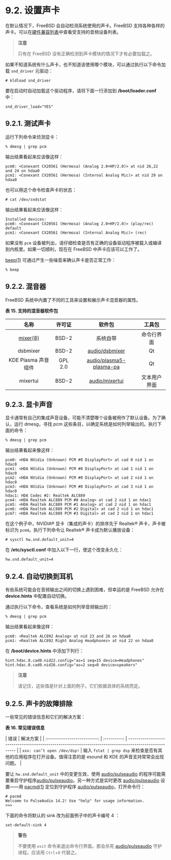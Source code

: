 # 9.2. 设置声卡

在默认情况下，FreeBSD 会自动检测系统使用的声卡。FreeBSD 支持各种各样的声卡。可以在[硬件兼容列表](https://www.freebsd.org/releases/12.0R/hardware/)中查看受支持的音频设备列表。

> **注意**
>
> 只有在 FreeBSD 没有正确检测到声卡模块的情况下才有必要加载之。

如果不知道系统有什么声卡，也不知道该使用哪个模块，可以通过执行以下命令加载 `snd_driver` 元驱动：

```
# kldload snd_driver
```

要在启动时自动加载这个驱动程序，请将下面一行添加到 **/boot/loader.conf** 中：

```
snd_driver_load="YES"
```

## 9.2.1. 测试声卡

运行下列命令来侦测显卡：

```
% dmesg | grep pcm
```

输出结果看起来应该像这样：

```
pcm0: <Conexant CX20561 (Hermosa) (Analog 2.0+HP/2.0)> at nid 26,22 and 24 on hdaa0
pcm1: <Conexant CX20561 (Hermosa) (Internal Analog Mic)> at nid 29 on hdaa0
```

也可以用这个命令检查声卡的状态：

```
# cat /dev/sndstat
```

输出结果看起来应该像这样：

```
Installed devices:
pcm0: <Conexant CX20561 (Hermosa) (Analog 2.0+HP/2.0)> (play/rec) default
pcm1: <Conexant CX20561 (Hermosa) (Internal Analog Mic)> (rec)
```

如果没有 `pcm` 设备被列出，请仔细检查是否有正确的设备驱动程序被载入或编译到内核里。如果一切顺利，现在在 FreeBSD 中声卡应该可以工作了。

[beep(1)](https://man.freebsd.org/cgi/man.cgi?query=beep&sektion=1&format=html) 可通过产生一些噪音来确认声卡是否正常工作：

```
% beep
```

## 9.2.2. 混音器

FreeBSD 系统中内置了不同的工具来设置和展示声卡混音器的属性。

**表 15. 支持的混音器软件包**

|                                       名称                                        | 许可证  |                                         软件包                                          |    工具包    |
| :-------------------------------------------------------------------------------: | :-----: | :-------------------------------------------------------------------------------------: | :----------: |
| [mixer(8)](https://man.freebsd.org/cgi/man.cgi?query=mixer&sektion=8&format=html) |  BSD-2  |                                        系统自带                                         |  命令行界面  |
|                                     dsbmixer                                      |  BSD-2  |          [audio/dsbmixer](https://cgit.freebsd.org/ports/tree/audio/dsbmixer/)          |      Qt      |
|                                KDE Plasma 声音组件                                | GPL 2.0 | [audio/plasma5-plasma-pa](https://cgit.freebsd.org/ports/tree/audio/plasma5-plasma-pa/) |      Qt      |
|                                     mixertui                                      |  BSD-2  |          [audio/mixertui](https://cgit.freebsd.org/ports/tree/audio/mixertui/)          | 文本用户界面 |

## 9.2.3. 显卡声音

显卡通常有自己的集成声音设备，可能不清楚哪个设备被用作了默认设备。为了确认，运行 dmesg，寻找 pcm 这些条目，以确定系统是如何列举输出的。执行下面的命令：

```
% dmesg | grep pcm
```

输出结果看起来像这样：

```
pcm0: <HDA NVidia (Unknown) PCM #0 DisplayPort> at cad 0 nid 1 on hdac0
pcm1: <HDA NVidia (Unknown) PCM #0 DisplayPort> at cad 1 nid 1 on hdac0
pcm2: <HDA NVidia (Unknown) PCM #0 DisplayPort> at cad 2 nid 1 on hdac0
pcm3: <HDA NVidia (Unknown) PCM #0 DisplayPort> at cad 3 nid 1 on hdac0
hdac1: HDA Codec #2: Realtek ALC889
pcm4: <HDA Realtek ALC889 PCM #0 Analog> at cad 2 nid 1 on hdac1
pcm5: <HDA Realtek ALC889 PCM #1 Analog> at cad 2 nid 1 on hdac1
pcm6: <HDA Realtek ALC889 PCM #2 Digital> at cad 2 nid 1 on hdac1
pcm7: <HDA Realtek ALC889 PCM #3 Digital> at cad 2 nid 1 on hdac1
```

在这个例子中，NVIDIA® 显卡（集成的声卡）的排序先于 Realtek® 声卡，声卡被标识为 `pcm4`。执行下列命令让 Realtek® 声卡成为默认播放设备：

```
# sysctl hw.snd.default_unit=4
```

在 **/etc/sysctl.conf** 中加入以下一行，使这个改变永久化：

```
hw.snd.default_unit=4
```

## 9.2.4. 自动切换到耳机

有些系统可能会在音频输出之间的切换上遇到困难，但幸运的是 FreeBSD 允许在 **device.hints** 中配置自动切换。

通过执行以下命令，查看系统是如何列举音频输出的：

```
% dmesg | grep pcm
```

输出结果看起来像这样：

```
pcm0: <Realtek ALC892 Analog> at nid 23 and 26 on hdaa0
pcm1: <Realtek ALC892 Right Analog Headphones> at nid 22 on hdaa0
```

在 **/boot/device.hints** 中添加下列行：

```
hint.hdac.0.cad0.nid22.config="as=1 seq=15 device=Headphones"
hint.hdac.0.cad0.nid26.config="as=2 seq=0 device=speakers"
```

> **注意**
>
> 请记住，这些值是针对上面的例子。它们依据具体的系统而定。

## 9.2.5. 声卡的故障排除

一些常见的错误信息和它们的解决方案：

**表 16. 常见错误信息**

|            错误             |  解决方案   |
| :-------------------------: | :---------: | ----------------------------------------------------------------------------------------------------- |
| `xxx: can’t open /dev/dsp!` | 输入 `fstat | grep dsp` 来检查是否有其他的应用程序在打开设备。值得注意的是 esound 和 KDE 的声音支持常常会出现问题。 |

要让 `hw.snd.default_unit` 中的变更生效，使用 [audio/pulseaudio](https://cgit.freebsd.org/ports/tree/audio/pulseaudio/) 的程序可能需要重启守护程序[audio/pulseaudio](https://cgit.freebsd.org/ports/tree/audio/pulseaudio/)。另一种方式是实时更改 [audio/pulseaudio](https://cgit.freebsd.org/ports/tree/audio/pulseaudio/) 设置——用 [pacmd(1)](https://man.freebsd.org/cgi/man.cgi?query=pacmd&sektion=1&format=html) 定位到守护程序 [audio/pulseaudio](https://cgit.freebsd.org/ports/tree/audio/pulseaudio/)，打开命令行：

```
# pacmd
Welcome to PulseAudio 14.2! Use "help" for usage information.
>>>
```

下面的命令将默认的 sink 改为前面例子中的声卡编号 4 ：

```
set-default-sink 4
```

> **警告**
>
> 不要使用 `exit` 命令来退出命令行界面。那会杀死 [audio/pulseaudio](https://cgit.freebsd.org/ports/tree/audio/pulseaudio/) 守护进程。应该用 `Ctrl`+`D` 代替之。